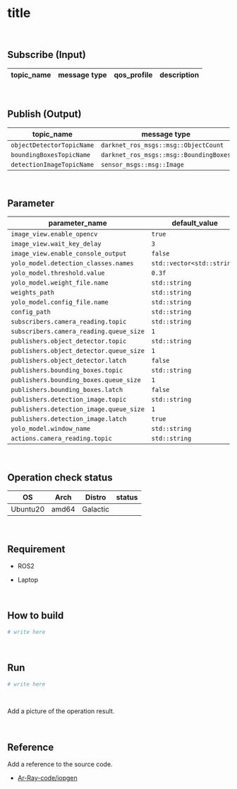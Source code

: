 # title
<br>

## Subscribe (Input)

| topic_name | message type | qos_profile | description |
| --- | --- | --- | --- |

<br>

## Publish (Output)

| topic_name | message type | qos_profile | description |
| --- | --- | --- | --- |
| `objectDetectorTopicName` | `darknet_ros_msgs::msg::ObjectCount` | `object_publisher_qos` | 
| `boundingBoxesTopicName` | `darknet_ros_msgs::msg::BoundingBoxes` | `bounding_boxes_publisher_qos` | 
| `detectionImageTopicName` | `sensor_msgs::msg::Image` | `detection_image_publisher_qos` | 

<br>

## Parameter


| parameter_name | default_value | description |
| --- | --- | --- |
| `image_view.enable_opencv` | `true` | 
| `image_view.wait_key_delay` | `3` | 
| `image_view.enable_console_output` | `false` | 
| `yolo_model.detection_classes.names` | `std::vector<std::string>` | 
| `yolo_model.threshold.value` | `0.3f` | 
| `yolo_model.weight_file.name` | `std::string` | 
| `weights_path` | `std::string` | 
| `yolo_model.config_file.name` | `std::string` | 
| `config_path` | `std::string` | 
| `subscribers.camera_reading.topic` | `std::string` | 
| `subscribers.camera_reading.queue_size` | `1` | 
| `publishers.object_detector.topic` | `std::string` | 
| `publishers.object_detector.queue_size` | `1` | 
| `publishers.object_detector.latch` | `false` | 
| `publishers.bounding_boxes.topic` | `std::string` | 
| `publishers.bounding_boxes.queue_size` | `1` | 
| `publishers.bounding_boxes.latch` | `false` | 
| `publishers.detection_image.topic` | `std::string` | 
| `publishers.detection_image.queue_size` | `1` | 
| `publishers.detection_image.latch` | `true` | 
| `yolo_model.window_name` | `std::string` | 
| `actions.camera_reading.topic` | `std::string` | 


<br>


## Operation check status

| OS | Arch | Distro | status |
| --- | --- | --- | --- |
| Ubuntu20 | amd64 | Galactic | |

<br>

## Requirement

- ROS2

- Laptop

<br>

## How to build

```bash
# write here
```

<br>

## Run

```bash
# write here
```

<br>

Add a picture of the operation result.

<br>

## Reference

Add a reference to the source code.

- [Ar-Ray-code/iopgen](https://github.com/Ar-Ray-code/iopgen)

<br>
